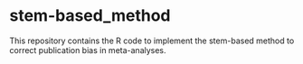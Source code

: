 # stem-based_method
This repository contains the R code to implement the stem-based method to correct publication bias in meta-analyses.
